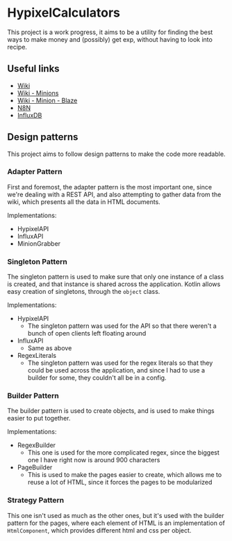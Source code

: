 # HypixelCalculators

This project is a work progress, it aims to be a utility for finding the best ways to make money and (possibly) get exp, without having to look into recipe.

## Useful links

- [Wiki](https://hypixel-skyblock.fandom.com/wiki/Hypixel_SkyBlock_Wiki)
- [Wiki - Minions](https://hypixel-skyblock.fandom.com/wiki/Minions)
- [Wiki - Minion - Blaze](https://hypixel-skyblock.fandom.com/wiki/Blaze_Minion)
- [N8N](https://n8n.reeve.dev/workflow/1)
- [InfluxDB](https://influx.reeve.dev/orgs/3ae323744d88538e/data-explorer)

## Design patterns

This project aims to follow design patterns to make the code more readable.

### Adapter Pattern

First and foremost, the adapter pattern is the most important one, since we're dealing with a REST API, and also attempting to gather data from the wiki, which presents all the data in HTML documents.

Implementations:
- HypixelAPI
- InfluxAPI
- MinionGrabber

### Singleton Pattern

The singleton pattern is used to make sure that only one instance of a class is created, and that instance is shared across the application.  Kotlin allows easy creation of singletons, through the `object` class.

Implementations:
- HypixelAPI
    - The singleton pattern was used for the API so that there weren't a bunch of open clients left floating around
- InfluxAPI
    - Same as above
- RegexLiterals
    - The singleton pattern was used for the regex literals so that they could be used across the application, and since I had to use a builder for some, they couldn't all be in a config.

### Builder Pattern

The builder pattern is used to create objects, and is used to make things easier to put together.

Implementations:
- RegexBuilder
    - This one is used for the more complicated regex, since the biggest one I have right now is around 900 characters
- PageBuilder
    - This is used to make the pages easier to create, which allows me to reuse a lot of HTML, since it forces the pages to be modularized

### Strategy Pattern

This one isn't used as much as the other ones, but it's used with the builder pattern for the pages, where each element of HTML is an implementation of `HtmlComponent`, which provides different html and css per object.